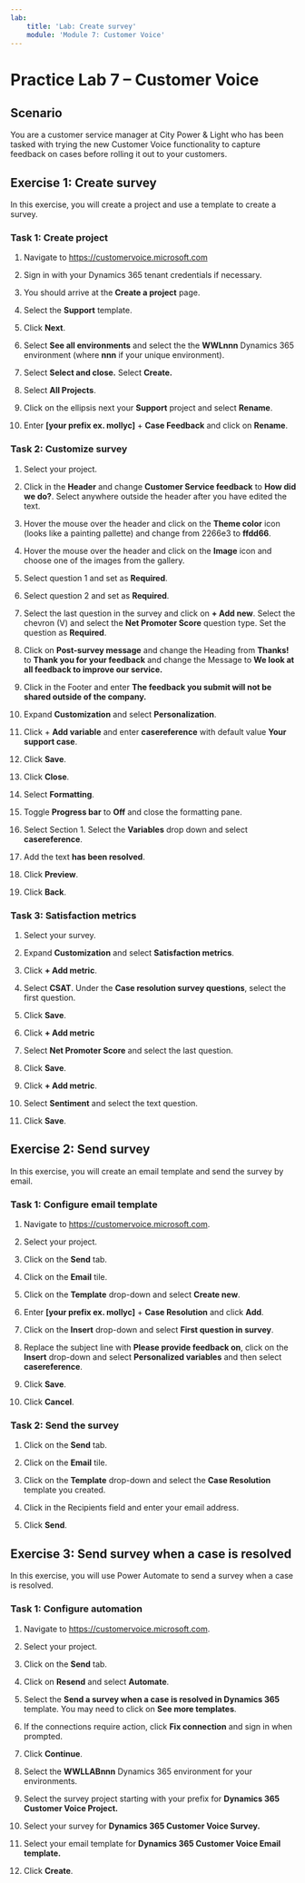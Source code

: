 ```yaml
---
lab:
    title: 'Lab: Create survey'
    module: 'Module 7: Customer Voice'
---
```


# Practice Lab 7 – Customer Voice

## Scenario

You are a customer service manager at City Power & Light who has been tasked with trying the new Customer Voice functionality to capture feedback on cases before rolling it out to your customers.

## Exercise 1: Create survey

In this exercise, you will create a project and use a template to create a survey.

### Task 1: Create project

1.  Navigate to <https://customervoice.microsoft.com>

2.  Sign in with your Dynamics 365 tenant credentials if necessary.

3.  You should arrive at the **Create a project** page.

4.  Select the **Support** template.

5.  Click **Next**.

6.  Select **See all environments** and select the the **WWLnnn** Dynamics 365 environment (where **nnn** if your unique environment).

7.  Select **Select and close.** Select **Create.**

8.  Select **All Projects**.

9.  Click on the ellipsis next your **Support** project and select **Rename**.

10.  Enter **[your prefix ex. mollyc]** + **Case Feedback** and click on **Rename**.

### Task 2: Customize survey

1.  Select your project.

2.  Click in the **Header** and change **Customer Service feedback** to **How did we do?**. Select anywhere outside the header after you have edited the text.

3.  Hover the mouse over the header and click on the **Theme color** icon (looks like a painting pallette) and change from 2266e3 to **ffdd66**.

4.  Hover the mouse over the header and click on the **Image** icon and choose one of the images from the gallery.

5.  Select question 1 and set as **Required**.

6.  Select question 2 and set as **Required**.

7.  Select the last question in the survey and click on **+ Add new**. Select the chevron (V) and select the **Net Promoter Score** question type. Set the question as **Required**.

8.  Click on **Post-survey message** and change the Heading from **Thanks!** to **Thank you for your feedback** and change the Message to **We look at all feedback to improve our service.**

9.  Click in the Footer and enter **The feedback you submit will not be shared outside of the company.**

10. Expand **Customization** and select **Personalization**.

11. Click + **Add variable** and enter **casereference** with default value **Your support case**.

12. Click **Save**.

13. Click **Close**.

14. Select **Formatting**.

15. Toggle **Progress bar** to **Off** and close the formatting pane.

16. Select Section 1. Select the **Variables** drop down and select **casereference**.

17. Add the text **has been resolved**.

18. Click **Preview**.

19. Click **Back**.

### Task 3: Satisfaction metrics

1.  Select your survey.

2.  Expand **Customization** and select **Satisfaction metrics**.

3.  Click **+ Add metric**.

4.  Select **CSAT**. Under the **Case resolution survey questions**, select the first question.

5.  Click **Save**.

6.  Click **+ Add metric**

7.  Select **Net Promoter Score** and select the last question.

8.  Click **Save**.

9.  Click **+ Add metric**.

10.  Select **Sentiment** and select the text question.

11.  Click **Save**.

## Exercise 2: Send survey

In this exercise, you will create an email template and send the survey by email.

### Task 1: Configure email template

1.  Navigate to <https://customervoice.microsoft.com>.

2.  Select your project.

3.  Click on the **Send** tab.

4.  Click on the **Email** tile.

5.  Click on the **Template** drop-down and select **Create new**.

6.  Enter **[your prefix ex. mollyc]** + **Case Resolution** and click **Add**.

7.  Click on the **Insert** drop-down and select **First question in survey**.

8.  Replace the subject line with **Please provide feedback on**, click on the **Insert** drop-down and select **Personalized variables** and then select **casereference**.

9.  Click **Save**.

10. Click **Cancel**.

### Task 2: Send the survey

1.  Click on the **Send** tab.

2.  Click on the **Email** tile.

3.  Click on the **Template** drop-down and select the **Case Resolution** template you created.

4.  Click in the Recipients field and enter your email address.

5.  Click **Send**.

## Exercise 3: Send survey when a case is resolved

In this exercise, you will use Power Automate to send a survey when a case is resolved.

### Task 1: Configure automation

1.  Navigate to <https://customervoice.microsoft.com>.

2.  Select your project.

3.  Click on the **Send** tab.

4.  Click on **Resend** and select **Automate**. 

5.  Select the **Send a survey when a case is resolved in Dynamics 365** template. You may need to click on **See more templates**.

6.  If the connections require action, click **Fix connection** and sign in when prompted.

7.  Click **Continue**.

12. Select the **WWLLABnnn** Dynamics 365 environment for your environments.

13. Select the survey project starting with your prefix for **Dynamics 365 Customer Voice Project.**

14. Select your survey for **Dynamics 365 Customer Voice Survey.**

15. Select your email template for **Dynamics 365 Customer Voice Email template.**

17. Click **Create**.
